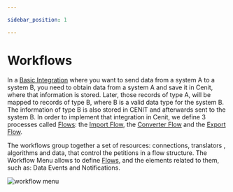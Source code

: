 ```yaml
---

sidebar_position: 1

---
```




# Workflows

In a [Basic Integration](basic_integration.md) where you want to send data from a system A to a system B, you  need to obtain data from a system A and save it in Cenit, where that information is stored. Later, those records of type A, will be mapped to records of type B, where B is a valid data type for the system B. The information of type B is also stored in CENIT and afterwards sent to the system B. In order to implement that integration in Cenit, we define 3 processes called [Flows](workflows/flows.md): the [Import Flow](workflows/flows.md#import-flow), the [Converter Flow](workflows/flows.md#converter-flow) and the [Export Flow](workflows/flows.md#export-flow).

The workflows group together a set of resources: connections, translators , algorithms and data, that control the petitions in a flow structure. The Workflow Menu allows to define [Flows](workflows/flows.md), and the elements related to them, such as: Data Events and Notifications.

![workflow menu](https://user-images.githubusercontent.com/54523080/150194769-5eed19e8-8b46-4593-ae8f-bac60b71ae49.png)